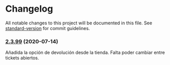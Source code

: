 # Changelog

All notable changes to this project will be documented in this file. See [standard-version](https://github.com/conventional-changelog/standard-version) for commit guidelines.

### [2.3.99](https://github.com/dobleamarilla/tocGameV2/compare/v2.3.98...v2.3.99) (2020-07-14)

Añadida la opción de devolución desde la tienda. Falta poder cambiar entre tickets abiertos.